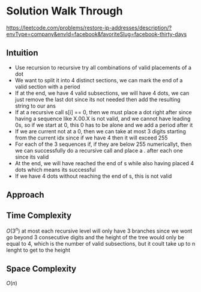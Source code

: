# Solution Walk Through
https://leetcode.com/problems/restore-ip-addresses/description/?envType=company&envId=facebook&favoriteSlug=facebook-thirty-days

## Intuition
- Use recursion to recursive try all combinations of valid placements of a dot
- We want to split it into 4 distinct sections, we can mark the end of a valid section with a period
- If at the end, we have 4 valid subsections, we will have 4 dots, we can just remove the last dot since its not needed then add the resulting string to our ans
- If at a recursive call s[i] == 0, then we must place a dot right after since having a sequence like X.00.X is not valid, and we cannot have leading 0s, so if we start at 0, this 0 has to be alone and we add a period after it
- If we are current not at a 0, then we can take at most 3 digits starting from the current idx since if we have 4 then it will exceed 255
- For each of the 3 sequences if, if they are below 255 numericallyt, then we can successfully do a recursive call and place a . after each one since its valid
- At the end, we will have reached the end of s while also having placed 4 dots which means its successful
- If we have 4 dots without reaching the end of s, this is not valid


## Approach

## Time Complexity
$O(3^n)$ at most each recursive level will only have 3 branches since we wont go beyond 3 consecutive digits and the height of the tree would only be equal to 4, which is the number of valid subsections, but it coult take up to n lenght to get to the height

## Space Complexity
$O(n)$



